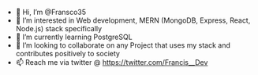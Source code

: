 - 👋 Hi, I’m @Fransco35
- 👀 I’m interested in Web development, MERN (MongoDB, Express, React, Node.js) stack specifically
- 🌱 I’m currently learning PostgreSQL
- 💞️ I’m looking to collaborate on any Project that uses my stack and contributes positively to society
- 📫 Reach me via twitter @ https://twitter.com/Francis__Dev 

